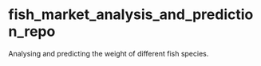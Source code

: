 # fish_market_analysis_and_prediction_repo
Analysing and predicting the weight of different fish species.
